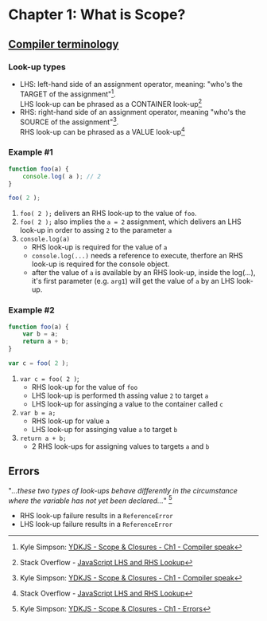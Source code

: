 # Chapter 1: What is Scope?

## [Compiler terminology](https://github.com/getify/You-Dont-Know-JS/blob/1st-ed/scope%20%26%20closures/ch1.md#compiler-speak)

### Look-up types

* LHS:  left-hand side of an assignment operator, meaning: "who's the TARGET of the assignment"[^link-YDNJS].  
LHS look-up can be phrased as a CONTAINER look-up[^link-SO]
* RHS:  right-hand side of an assignment operator, meaning "who's the SOURCE of the assignment"[^link-YDNJS].  
RHS look-up can be phrased as a VALUE look-up[^link-SO]

### Example #1
```javascript
function foo(a) {
	console.log( a ); // 2
}

foo( 2 );
```
1. `foo( 2 );` delivers an RHS look-up to the value of `foo`. 
2. `foo( 2 );` also implies the `a = 2` assignment, which delivers an LHS look-up in order to assing `2` to the parameter `a`
3. `console.log(a)`  
   * RHS look-up is required for the value of `a`
   * `console.log(...)` needs a reference to execute, therfore an RHS look-up is required for the console object.
   * after the value of `a` is available by an RHS look-up, inside the log(...), it's first parameter (e.g. `arg1`) will get the value of `a` by an LHS look-up.

### Example #2
```javascript
function foo(a) {
	var b = a;
	return a + b;
}

var c = foo( 2 );
```
1. `var c = foo( 2 )`;  
    * RHS look-up for the value of `foo`
    * LHS look-up is performed th assing value `2` to target `a`
    * LHS look-up for assinging a value to the container called `c`
2. `var b = a;`  
    * RHS look-up for value `a`
    * LHS look-up for assinging value `a` to target `b`
3. `return a + b;`
    * 2 RHS look-ups for assigning values to targets `a` and `b`

## Errors
"_...these two types of look-ups behave differently in the circumstance where the variable has not yet been declared..._" [^quote-YDKJS]

* RHS look-up failure results in a `ReferenceError`
* LHS look-up failure results in a `ReferenceError`

[^link-YDNJS]: Kyle Simpson: [YDKJS - Scope & Closures - Ch1 - Compiler speak](https://github.com/getify/You-Dont-Know-JS/blob/1st-ed/scope%20%26%20closures/ch1.md#:~:text=Note%3A%20LHS%20and,the%20assignment%20(RHS)%22.)

[^link-SO]: Stack Overflow - [JavaScript LHS and RHS Lookup](https://stackoverflow.com/questions/36383795/javascript-lhs-and-rhs-lookup#:~:text=LHS%20look-up,a%20value%20lookup)  

[^quote-YDKJS]: Kyle Simpson: [YDKJS - Scope & Closures - Ch1 - Errors](https://github.com/getify/You-Dont-Know-JS/blob/1st-ed/scope%20%26%20closures/ch1.md#:~:text=Because%20these%20two%20types%20of%20look-ups%20behave%20differently%20in%20the%20circumstance%20where%20the%20variable%20has%20not%20yet%20been%20declared%20(is%20not%20found%20in%20any%20consulted%20Scope).)
